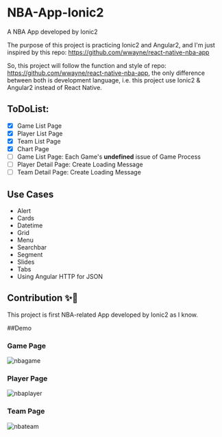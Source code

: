 # NBA-App-Ionic2
A NBA App developed by Ionic2

The purpose of this project is practicing Ionic2 and Angular2, 
and I'm just inspired by this repo: https://github.com/wwayne/react-native-nba-app

So, this project will follow the function and style of repo: https://github.com/wwayne/react-native-nba-app,
the only difference between both is development language, i.e. this project use Ionic2 & Angular2 instead of React Native.

## ToDoList:
- [x] Game List Page
- [x] Player List Page
- [x] Team List Page
- [x] Chart Page
- [ ] Game List Page: Each Game's **undefined** issue of Game Process
- [ ] Player Detail Page: Create Loading Message
- [ ] Team Detail Page: Create Loading Message

## Use Cases
* Alert
* Cards
* Datetime
* Grid
* Menu
* Searchbar
* Segment
* Slides
* Tabs
* Using Angular HTTP for JSON

## Contribution :sparkles::tada:
This project is first NBA-related App developed by Ionic2 as I know.

##Demo
### Game Page
![nbagame](https://cloud.githubusercontent.com/assets/14101724/19098178/c23b03a4-8add-11e6-804c-0dfe6d15ea12.gif)


### Player Page
![nbaplayer](https://cloud.githubusercontent.com/assets/14101724/19098251/4e4d4168-8ade-11e6-9eb3-44c29d8f1f81.gif)


### Team Page
![nbateam](https://cloud.githubusercontent.com/assets/14101724/19098292/92067d98-8ade-11e6-9403-d56d213b64f8.gif)

